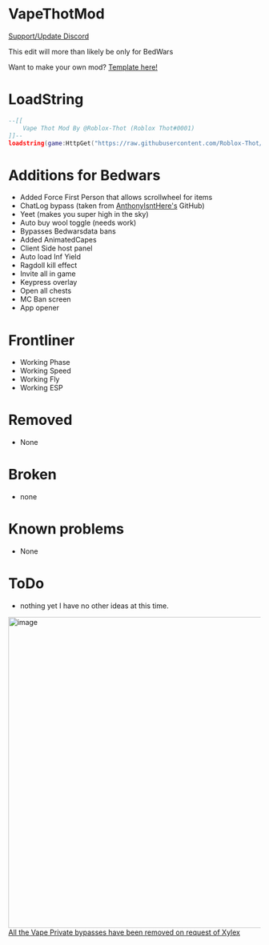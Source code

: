 # VapeThotMod
[Support/Update Discord](https://discord.gg/tbB9SnyH58)

This edit will more than likely be only for BedWars

Want to make your own mod? [Template here!](https://github.com/Roblox-Thot/VapeMod-Template)

# LoadString
```lua
--[[
    Vape Thot Mod By @Roblox-Thot (Roblox Thot#0001)
]]--
loadstring(game:HttpGet("https://raw.githubusercontent.com/Roblox-Thot/VapeThotMod/main/Run.lua", true))()
```

# Additions for Bedwars
* Added Force First Person that allows scrollwheel for items
* ChatLog bypass (taken from [AnthonyIsntHere's](https://github.com/AnthonyIsntHere/anthonysrepository/blob/main/scripts/AntiChatLogger.lua) GitHub)
* Yeet (makes you super high in the sky)
* Auto buy wool toggle (needs work)
* Bypasses Bedwarsdata bans
* Added AnimatedCapes
* Client Side host panel
* Auto load Inf Yield
* Ragdoll kill effect
* Invite all in game
* Keypress overlay
* Open all chests
* MC Ban screen
* App opener

# Frontliner
* Working Phase
* Working Speed
* Working Fly
* Working ESP

# Removed 
- None

# Broken
* none

# Known problems
* None

# ToDo
* nothing yet I have no other ideas at this time.

<img width="622" alt="image" src="https://user-images.githubusercontent.com/67937010/222311480-88a3fea5-0d93-4324-a2c0-2d904d21fc08.png"><br>
<a href="https://youtu.be/W2TE0DjdNqI">All the Vape Private bypasses have been removed on request of Xylex</a>

